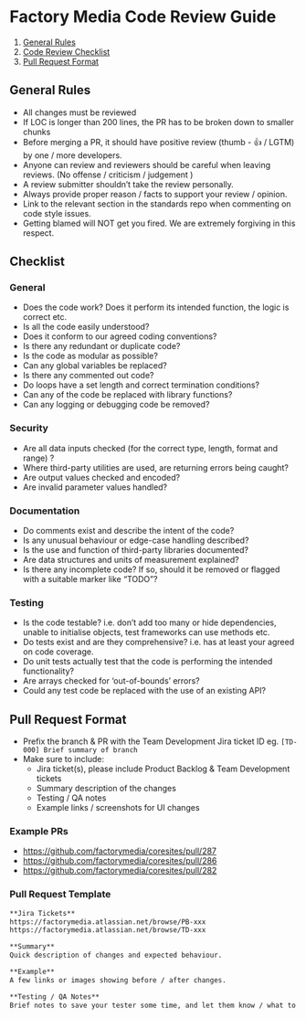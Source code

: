 # Factory Media Code Review Guide

  1. [General Rules](#general-rules)
  1. [Code Review Checklist](#checklist)
  1. [Pull Request Format](#pull-request-format)


## General Rules

  - All changes must be reviewed
  - If LOC is longer than 200 lines, the PR has to be broken down to smaller chunks
  - Before merging a PR, it should have positive review (thumb - :+1: / LGTM) by one / more developers.
  - Anyone can review and reviewers should be careful when leaving reviews. (No offense / criticism / judgement )
  - A review submitter shouldn’t take the review personally.
  - Always provide proper reason / facts to support your review / opinion.
  - Link to the relevant section in the standards repo when commenting on code style issues.
  - Getting blamed will NOT get you fired. We are extremely forgiving in this respect.


## Checklist

### General
  - Does the code work? Does it perform its intended function, the logic is correct etc.
  - Is all the code easily understood?
  - Does it conform to our agreed coding conventions?
  - Is there any redundant or duplicate code?
  - Is the code as modular as possible?
  - Can any global variables be replaced?
  - Is there any commented out code?
  - Do loops have a set length and correct termination conditions?
  - Can any of the code be replaced with library functions?
  - Can any logging or debugging code be removed?

### Security
  - Are all data inputs checked (for the correct type, length, format and range) ?
  - Where third-party utilities are used, are returning errors being caught?
  - Are output values checked and encoded?
  - Are invalid parameter values handled?

### Documentation
  - Do comments exist and describe the intent of the code?
  - Is any unusual behaviour or edge-case handling described?
  - Is the use and function of third-party libraries documented?
  - Are data structures and units of measurement explained?
  - Is there any incomplete code? If so, should it be removed or flagged with a suitable marker like “TODO”?

### Testing
  - Is the code testable? i.e. don’t add too many or hide dependencies, unable to initialise objects, test frameworks can use methods etc.
  - Do tests exist and are they comprehensive? i.e. has at least your agreed on code coverage.
  - Do unit tests actually test that the code is performing the intended functionality?
  - Are arrays checked for ‘out-of-bounds’ errors?
  - Could any test code be replaced with the use of an existing API?


## Pull Request Format
  - Prefix the branch & PR with the Team Development Jira ticket ID eg. `[TD-000] Brief summary of branch`
  - Make sure to include:
    - Jira ticket(s), please include Product Backlog & Team Development tickets
    - Summary description of the changes
    - Testing / QA notes
    - Example links / screenshots for UI changes

### Example PRs
  - https://github.com/factorymedia/coresites/pull/287
  - https://github.com/factorymedia/coresites/pull/286
  - https://github.com/factorymedia/coresites/pull/282

### Pull Request Template
```md
**Jira Tickets**
https://factorymedia.atlassian.net/browse/PB-xxx
https://factorymedia.atlassian.net/browse/TD-xxx

**Summary**
Quick description of changes and expected behaviour.

**Example**
A few links or images showing before / after changes.

**Testing / QA Notes**
Brief notes to save your tester some time, and let them know / what to test for.

```

